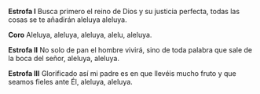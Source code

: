 **Estrofa I**
Busca primero el reino de Dios 
y su justicia perfecta, 
todas las cosas se te añadirán 
aleluya aleluya.

**Coro**
Aleluya, 
aleluya, 
aleluya, 
alelu, aleluya.

**Estrofa II**
No solo de pan el hombre vivirá, 
sino de toda palabra 
que sale de la boca del señor, 
aleluya, aleluya.

**Estrofa III**
Glorificado así mi padre es 
en que llevéis mucho fruto 
y que seamos fieles ante Él, 
aleluya, aleluya.